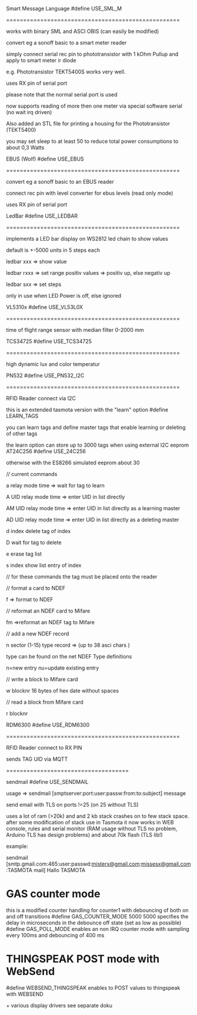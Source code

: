 Smart Message Language \#define USE\_SML\_M

===================================================

works with binary SML and ASCI OBIS (can easily be modified)

convert eg a sonoff basic to a smart meter reader

simply connect serial rec pin to phototransistor with 1 kOhm Pullup and
apply to smart meter ir diode

e.g. Phototransistor TEKT5400S works very well.

uses RX pin of serial port

please note that the normal serial port is used

now supports reading of more then one meter via special software serial
(no wait irq driven)

Also added an STL file for printing a housing for the Phototransistor
(TEKT5400)

you may set sleep to at least 50 to reduce total power consumptions to
about 0,3 Watts

EBUS (Wolf) \#define USE\_EBUS

===================================================

convert eg a sonoff basic to an EBUS reader

connect rec pin with level converter for ebus levels (read only mode)

uses RX pin of serial port

LedBar \#define USE\_LEDBAR

===================================================

implements a LED bar display on WS2812 led chain to show values

default is +-5000 units in 5 steps each

ledbar xxx =\> show value

ledbar rxxx =\> set range positiv values =\> positiv up, else negativ up

ledbar sxx =\> set steps

only in use when LED Power is off, else ignored

VL5310x \#define USE\_VL53L0X

===================================================

time of flight range sensor with median filter 0-2000 mm

TCS34725 \#define USE\_TCS34725

===================================================

high dynamic lux and color temperatur

PN532 \#define USE\_PN532\_I2C

===================================================

RFID Reader connect via I2C

this is an extended tasmota version with the \"learn\" option \#define
LEARN\_TAGS

you can learn tags and define master tags that enable learning or
deleting of other tags

the learn option can store up to 3000 tags when using external I2C
eeprom AT24C256 \#define USE\_24C256

otherwise with the ES8266 simulated eeprom about 30

// current commands

a relay mode time =\> wait for tag to learn

A UID relay mode time =\> enter UID in list directly

AM UID relay mode time =\> enter UID in list directly as a learning
master

AD UID relay mode time =\> enter UID in list directly as a deleting
master

d index delete tag of index

D wait for tag to delete

e erase tag list

s index show list entry of index

// for these commands the tag must be placed onto the reader

// format a card to NDEF

f =\> format to NDEF

// reformat an NDEF card to Mifare

fm =\>reformat an NDEF tag to Mifare

// add a new NDEF record

n sector (1-15) type record =\> (up to 38 asci chars )

type can be found on the net NDEF Type definitions

n=new entry nu=update existing entry

// write a block to Mifare card

w blocknr 16 bytes of hex date without spaces

// read a block from Mifare card

r blocknr

RDM6300 \#define USE\_RDM6300

===================================================

RFID Reader connect to RX PIN

sends TAG UID via MQTT

====================================

sendmail #define USE_SENDMAIL

usage => sendmail [smptserver:port:user:passw:from:to:subject] message

send email with TLS on ports !=25 (on 25 without TLS)

uses a lot of ram (>20k) and and 2 kb stack crashes on to few stack space. after some modification of stack use in Tasmota it now works in WEB console, rules and serial monitor  (RAM usage without TLS no problem, Arduino TLS has design problems)
and about 70k flash (TLS lib!)

example:

sendmail [smtp.gmail.com:465:user:passwd:<misterx@gmail.com>:<missesx@gmail.com>:TASMOTA mail] Hallo TASMOTA


GAS counter mode
=====================================
this is a modified counter handling for counter1 with debouncing of both on and off transitions
#define GAS_COUNTER_MODE 5000
5000 specifies the delay in microseconds in the debounce off state (set as low as possible)
#define GAS_POLL_MODE
enables an non IRQ counter mode with sampling every 100ms and debouncing of 400 ms


THINGSPEAK POST mode with WebSend
=====================================
#define WEBSEND_THINGSPEAK
enables to POST values to thingspeak with WEBSEND



\+ various display drivers see separate doku
